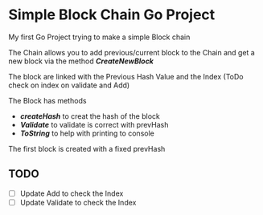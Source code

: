 # Simple Block Chain Go Project

My first Go Project trying to make a simple Block chain 

The Chain allows you to add previous/current block to the Chain and get a new block via the method ___CreateNewBlock___

The block are linked with the Previous Hash Value and the Index (ToDo check on index on validate and Add)

The Block has methods
*  ___createHash___ to creat the hash of the block
* ___Validate___ to validate is correct with prevHash
* ___ToString___ to help with printing to console

The first block is created with a fixed prevHash


## TODO
- [ ]  Update Add to check the Index
- [ ] Update Validate to check the Index